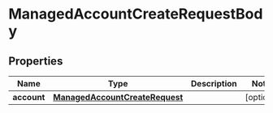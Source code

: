 

# ManagedAccountCreateRequestBody


## Properties

| Name | Type | Description | Notes |
|------------ | ------------- | ------------- | -------------|
|**account** | [**ManagedAccountCreateRequest**](ManagedAccountCreateRequest.md) |  |  [optional] |



